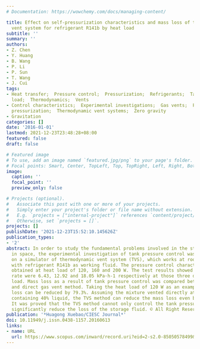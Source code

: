 ```yaml
---
# Documentation: https://wowchemy.com/docs/managing-content/

title: Effect on self-pressurization characteristics and mass loss of thermodynamic
  vent system for refrigerant R141b by heat load
subtitle: ''
summary: ''
authors:
- Z. Chen
- Y. Huang
- B. Wang
- P. Li
- P. Sun
- T. Wang
- J. Cui
tags:
- Heat transfer;  Pressure control;  Pressurization;  Refrigerants;  Tanks (containers);  Thermal
  load;  Thermodynamics;  Vents
- Control characteristics;  Experimental investigations;  Gas vents;  Phase Change;  R141b;  Self
  pressurization;  Thermodynamic vent systems;  Zero gravity
- Gravitation
categories: []
date: '2016-01-01'
lastmod: 2021-12-23T23:48:28+08:00
featured: false
draft: false

# Featured image
# To use, add an image named `featured.jpg/png` to your page's folder.
# Focal points: Smart, Center, TopLeft, Top, TopRight, Left, Right, BottomLeft, Bottom, BottomRight.
image:
  caption: ''
  focal_point: ''
  preview_only: false

# Projects (optional).
#   Associate this post with one or more of your projects.
#   Simply enter your project's folder or file name without extension.
#   E.g. `projects = ["internal-project"]` references `content/project/deep-learning/index.md`.
#   Otherwise, set `projects = []`.
projects: []
publishDate: '2021-12-23T15:52:10.145626Z'
publication_types:
- '2'
abstract: In order to study the fundamental problems involved in the storage of cryogens
  in space, the experimental investigation of tank pressure control was carried out
  on a simulator of thermodynamic vent system (TVS), which works at room temperature
  with refrigerant R141b as working fluid. The pressure control characteristics were
  obtained at heat load of 120, 160 and 200 W. The test results showed that the self-pressurization
  rate were 6.43, 12.92 and 18.05 kPa·h-1 respectively at those three different heat
  load. Mass loss as a result of tank pressure control was compared between TVS method
  and direct gas vent method. Taking the heat load of 120 W as an example, the mass
  loss can be reduced by 79.3%. Assuming the mixture vented directly at zero-gravity
  containing 40% liquid, the TVS method can reduce the mass loss even by up to 84.7%.
  It was proved that the TVS method cannot only control the tank pressure but also
  significantly reduce the loss of the storage fluid. © All Right Reserved.
publication: '*Huagong Xuebao/CIESC Journal*'
doi: 10.11949/j.issn.0438-1157.20160613
links:
- name: URL
  url: https://www.scopus.com/inward/record.uri?eid=2-s2.0-85050578499&doi=10.11949%2fj.issn.0438-1157.20160613&partnerID=40&md5=9482ed2aef4472037457f50fdce57c1f
---
```

